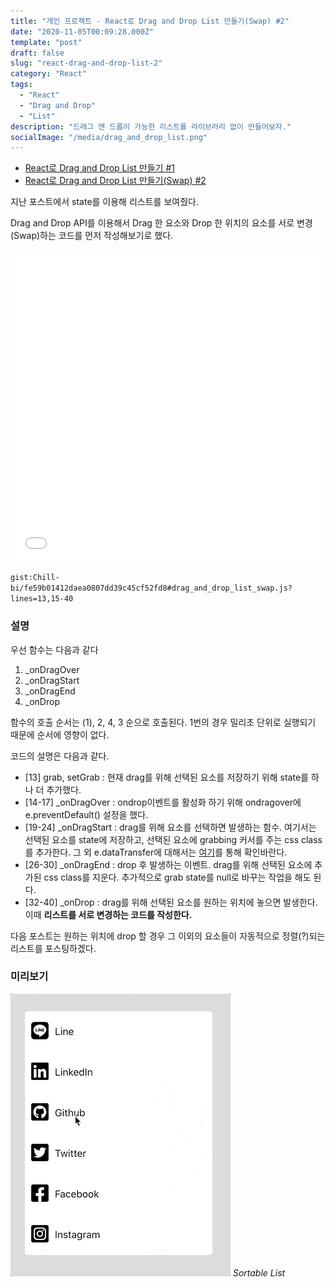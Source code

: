 ```yaml
---
title: "개인 프로젝트 - React로 Drag and Drop List 만들기(Swap) #2"
date: "2020-11-05T00:09:28.000Z"
template: "post"
draft: false
slug: "react-drag-and-drop-list-2"
category: "React"
tags:
  - "React"
  - "Drag and Drop"
  - "List"
description: "드래그 앤 드롭이 가능한 리스트를 라이브러리 없이 만들어보자."
socialImage: "/media/drag_and_drop_list.png"
---
```


- [React로 Drag and Drop List 만들기 #1](/posts/react-drag-and-drop-list)
- [React로 Drag and Drop List 만들기(Swap) #2](/posts/react-drag-and-drop-list-2)

지난 포스트에서 state를 이용해 리스트를 보여줬다.

Drag and Drop API를 이용해서 Drag 한 요소와 Drop 한 위치의 요소를 서로 변경(Swap)하는 코드를 먼저 작성해보기로 했다.

<iframe width="100%" height="500" style="display:block" src="//jsfiddle.net/Chill_bi/vt3c802w/62/embedded/js,result/dark/" allowfullscreen="allowfullscreen" allowpaymentrequest frameborder="0"></iframe>

`gist:Chill-bi/fe59b01412daea0807dd39c45cf52fd8#drag_and_drop_list_swap.js?lines=13,15-40`

### 설명
우선 함수는 다음과 같다

1. _onDragOver
2. _onDragStart
3. _onDragEnd
4. _onDrop

함수의 호출 순서는 (1), 2, 4, 3 순으로 호출된다. 1번의 경우 밀리초 단위로 실행되기 때문에 순서에 영향이 없다.

코드의 설명은 다음과 같다. 

- [13] grab, setGrab : 현재 drag를 위해 선택된 요소를 저장하기 위해 state를 하나 더 추가했다.
- [14-17] _onDragOver :  ondrop이벤트를 활성화 하기 위해 ondragover에 e.preventDefault() 설정을 했다.
- [19-24] _onDragStart : drag를 위해 요소를 선택하면 발생하는 함수. 여기서는 선택된 요소를 state에 저장하고, 선택된 요소에 grabbing 커서를 주는 css class를 추가한다. 그 외 e.dataTransfer에 대해서는 [여기](https://developer.mozilla.org/ko/docs/Web/API/DataTransfer)를 통해 확인바란다.
- [26-30] _onDragEnd : drop 후 발생하는 이벤트. drag를 위해 선택된 요소에 추가된 css class를 지운다. 추가적으로 grab state를 null로 바꾸는 작업을 해도 된다.
- [32-40] _onDrop : drag를 위해 선택된 요소를 원하는 위치에 놓으면 발생한다. 이때 **리스트를 서로 변경하는 코드를 작성한다.**

다음 포스트는 원하는 위치에 drop 할 경우 그 이외의 요소들이 자동적으로 정렬(?)되는 리스트를 포스팅하겠다.

### 미리보기
![drag_and_drop_list_sortable.gif](/media/drag_and_drop_list_sortable.gif) *Sortable List*
